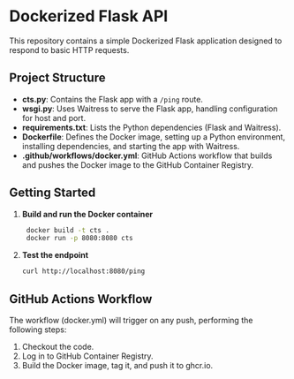 # Dockerized Flask API

This repository contains a simple Dockerized Flask application designed to respond to basic HTTP requests.

## Project Structure

- **cts.py**: Contains the Flask app with a `/ping` route.
- **wsgi.py**: Uses Waitress to serve the Flask app, handling configuration for host and port.
- **requirements.txt**: Lists the Python dependencies (Flask and Waitress).
- **Dockerfile**: Defines the Docker image, setting up a Python environment, installing dependencies, and starting the app with Waitress.
- **.github/workflows/docker.yml**: GitHub Actions workflow that builds and pushes the Docker image to the GitHub Container Registry.

## Getting Started

1. **Build and run the Docker container**

   ```bash
    docker build -t cts .
    docker run -p 8080:8080 cts

2. **Test the endpoint**

    ```bash
    curl http://localhost:8080/ping

## GitHub Actions Workflow
The workflow (docker.yml) will trigger on any push, performing the following steps:

1. Checkout the code.
2. Log in to GitHub Container Registry.
3. Build the Docker image, tag it, and push it to ghcr.io.
